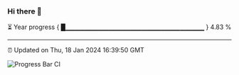 ### Hi there 👋

⏳ Year progress { █▁▁▁▁▁▁▁▁▁▁▁▁▁▁▁▁▁▁▁▁▁▁▁▁▁▁▁▁▁ } 4.83 %

---

⏰ Updated on Thu, 18 Jan 2024 16:39:50 GMT

![Progress Bar CI](https://github.com/IshwaranRudhara/GIT-ACTION/workflows/Progress%20Bar%20CI/badge.svg)
